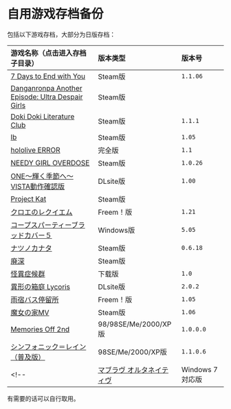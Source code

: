 # 自用游戏存档备份

包括以下游戏存档，大部分为日版存档：

| 游戏名称（点击进入存档子目录） | 版本类型 | 版本号 |
| :--- | :--- | :--- |
| [7 Days to End with You](7%20Days%20to%20End%20with%20You) | Steam版 | `1.1.06` |
| [Danganronpa Another Episode: Ultra Despair Girls](DanganAnother) | Steam版 | |
| [Doki Doki Literature Club](DDLC-1454445547) | Steam版 | `1.1.1` |
| [Ib](Ib) | Steam版 | `1.05` |
| [hololive ERROR](hololive%20ERROR) | 完全版 | `1.1` |
| [NEEDY GIRL OVERDOSE](NEEDY%20GIRL%20OVERDOSE) | Steam版 | `1.0.26` |
| [ONE～輝く季節へ～ VISTA動作確認版](ONE_FV) | DLsite版 | `1.00` |
| [Project Kat](ProjectKat) | Steam版 |  |
| [クロエのレクイエム](cloe) | Freem！版 | `1.21` |
| [コープスパーティーブラッドカバー５](CorpsePartyBC_5) | Windows版 | `5.05` |
| [ナツノカナタ](natsuno-kanata) | Steam版 | `0.6.18` |
| [廃深](haishin) | Steam版 | |
| [怪異症候群](%E6%80%AA%E7%95%B0%E7%97%87%E5%80%99%E7%BE%A4) | 下载版 | `1.0` |
| [異形の箱庭 Lycoris](%E7%95%B0%E5%BD%A2%E3%81%AE%E7%AE%B1%E5%BA%AD%20Lycoris) | DLsite版 | `2.0.2` |
| [雨宿バス停留所](abt) | Freem！版 | `1.05` |
| [魔女の家MV](%E9%AD%94%E5%A5%B3%E3%81%AE%E5%AE%B6MV) | Steam版 | `1.06` |
| [Memories Off 2nd](MemoOff2nd) | 98/98SE/Me/2000/XP版 | `1.0.0.0` |
| [シンフォニック＝レイン（普及版）](SRVE) | 98SE/Me/2000/XP版 | `1.1.0.6` |
<!-- | [マブラヴ オルタネイティヴ](/) | Windows 7 対応版 |  | -->

有需要的话可以自行取用。

